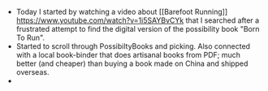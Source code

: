 - Today I started by watching a video about [[Barefoot Running]] https://www.youtube.com/watch?v=1i5SAYBvCYk that I searched after a frustrated attempt to find the digital version of the possibility book "Born To Run".
- Started to scroll through PossibiltyBooks and picking. Also connected with a local book-binder that does artisanal books from PDF; much better (and cheaper) than buying a book made on China and shipped overseas.
-